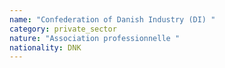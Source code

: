```yaml
---
name: "Confederation of Danish Industry (DI) "
category: private_sector
nature: "Association professionnelle "
nationality: DNK
---
```

    